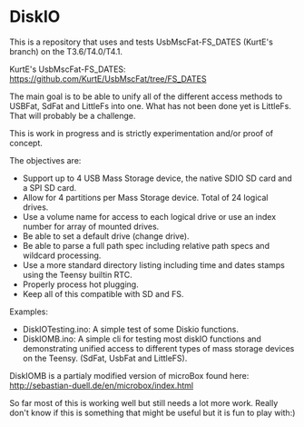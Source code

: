 # DiskIO
This is a repository that uses and tests UsbMscFat-FS_DATES (KurtE's branch) on the T3.6/T4.0/T4.1.

KurtE's UsbMscFat-FS_DATES:
https://github.com/KurtE/UsbMscFat/tree/FS_DATES

The main goal is to be able to unify all of the different access methods to USBFat, SdFat and LittleFs into one. What has not been done yet is LittleFs. That will probably be a challenge.

This is work in progress and is strictly experimentation and/or proof of concept. 

The objectives are:

- Support up to 4 USB Mass Storage device, the native SDIO SD card and a SPI SD card.
- Allow for 4 partitions per Mass Storage device. Total of 24 logical drives.
- Use a volume name for access to each logical drive or use an index number for array of mounted drives.
- Be able to set a default drive (change drive).
- Be able to parse a full path spec including relative path specs and wildcard processing.
- Use a more standard directory listing including time and dates stamps using the Teensy builtin RTC.
- Properly process hot plugging.
- Keep all of this compatible with SD and FS.

Examples:
- DiskIOTesting.ino: A simple test of some Diskio functions.
- DiskIOMB.ino: A simple cli for testing most diskIO functions and demonstrating unified access to different types of mass storage devices on the Teensy. (SdFat, UsbFat and LittleFS).

DiskIOMB is a partialy modified version of microBox found here:
http://sebastian-duell.de/en/microbox/index.html

So far most of this is working well but still needs a lot more work. Really don't know if this is something that might be useful but it is fun to play with:)
